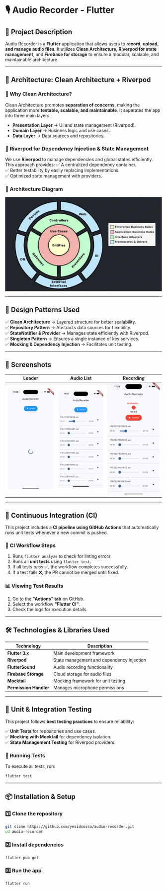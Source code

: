 # 🎙️ Audio Recorder - Flutter

## 📌 Project Description
Audio Recorder is a **Flutter** application that allows users to **record, upload, and manage audio files**. It utilizes **Clean Architecture**, **Riverpod for state management**, and **Firebase for storage** to ensure a modular, scalable, and maintainable architecture.

---

## 🚀 Architecture: Clean Architecture + Riverpod

### 📌 **Why Clean Architecture?**
Clean Architecture promotes **separation of concerns**, making the application more **testable, scalable, and maintainable**. It separates the app into three main layers:

- **Presentation Layer** → UI and state management (Riverpod).
- **Domain Layer** → Business logic and use cases.
- **Data Layer** → Data sources and repositories.

### 📌 **Riverpod for Dependency Injection & State Management**
We use **Riverpod** to manage dependencies and global states efficiently. This approach provides:
✅ A centralized dependency container.  
✅ Better testability by easily replacing implementations.  
✅ Optimized state management with providers.  

### 📌 **Architecture Diagram**
![Clean Architecture Diagram](docs/diagrams/architecture.jpeg)

---

## 📐 Design Patterns Used

✅ **Clean Architecture** → Layered structure for better scalability.  
✅ **Repository Pattern** → Abstracts data sources for flexibility.  
✅ **StateNotifier & Provider** → Manages state efficiently with Riverpod.  
✅ **Singleton Pattern** → Ensures a single instance of key services.  
✅ **Mocking & Dependency Injection** → Facilitates unit testing.  

---

## 📸 Screenshots

| Loader | Audio List | Recording |
|-----------|-----------|-----------|
| ![Recording](docs/screenshot/loader.png) | ![Audio List](docs/screenshot/audio_list.png) | ![Audio List](docs/screenshot/recording.png) | 

---

## 🚀 Continuous Integration (CI)
This project includes a **CI pipeline using GitHub Actions** that automatically runs unit tests whenever a new commit is pushed.

### 📌 **CI Workflow Steps**
1. Runs `flutter analyze` to check for linting errors.
2. Runs all **unit tests** using `flutter test`.
3. If all tests pass ✅, the workflow completes successfully.
4. If a test fails ❌, the PR cannot be merged until fixed.



### 📊 **Viewing Test Results**
1. Go to the **"Actions" tab** on GitHub.
2. Select the workflow **"Flutter CI"**.
3. Check the logs for execution details.

---

## 🛠️ Technologies & Libraries Used
| Technology | Description |
|------------|------------|
| **Flutter 3.x** | Main development framework |
| **Riverpod** | State management and dependency injection |
| **FlutterSound** | Audio recording functionality |
| **Firebase Storage** | Cloud storage for audio files |
| **Mocktail** | Mocking framework for unit testing |
| **Permission Handler** | Manages microphone permissions |

---

## 🧪 Unit & Integration Testing
This project follows **best testing practices** to ensure reliability:

✅ **Unit Tests** for repositories and use cases.  
✅ **Mocking with Mocktail** for dependency isolation.  
✅ **State Management Testing** for Riverpod providers.  

### 📌 **Running Tests**
To execute all tests, run:
```bash
flutter test
```

---

## 📦 Installation & Setup

### 1️⃣ Clone the repository
```bash
git clone https://github.com/yesidsossa/audio-recorder.git
cd audio-recorder
```

### 2️⃣ Install dependencies
```bash
flutter pub get
```

### 3️⃣ Run the app
```bash
flutter run
```

